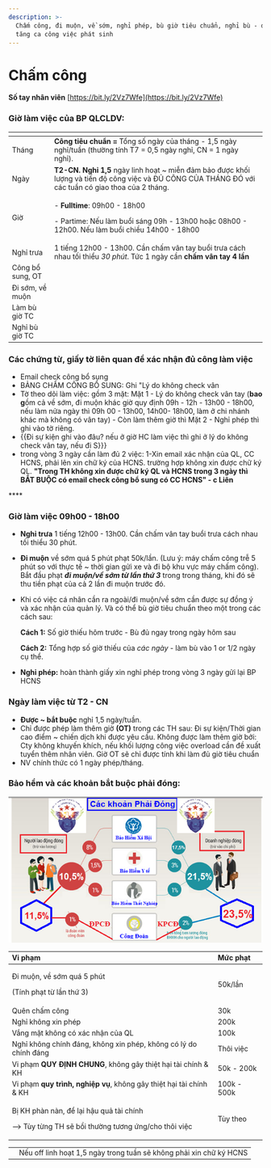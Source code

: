 ```yaml
---
description: >-
  Chấm công, đi muộn, về sớm, nghỉ phép, bù giờ tiêu chuẩn, nghỉ bù - do làm
  tăng ca công việc phát sinh
---
```


# Chấm công

**Số tay nhân viên** [https://bit.ly/2Vz7Wfe](https://bit.ly/2Vz7Wfe)

### Giờ làm việc của BP QLCLDV:

<table>
  <thead>
    <tr>
      <th style="text-align:left"></th>
      <th style="text-align:left"></th>
    </tr>
  </thead>
  <tbody>
    <tr>
      <td style="text-align:left">Th&#xE1;ng</td>
      <td style="text-align:left"><b>C&#xF4;ng ti&#xEA;u chu&#x1EA9;n =</b> T&#x1ED5;ng s&#x1ED1; ng&#xE0;y
        c&#x1EE7;a th&#xE1;ng - 1,5 ng&#xE0;y ngh&#x1EC9;/tu&#x1EA7;n (th&#x1B0;&#x1EDD;ng
        t&#xED;nh T7 = 0,5 ng&#xE0;y ngh&#x1EC9;, CN = 1 ng&#xE0;y ngh&#x1EC9;).</td>
    </tr>
    <tr>
      <td style="text-align:left">Ng&#xE0;y</td>
      <td style="text-align:left"><b>T2-CN. Ngh&#x1EC9; 1,5</b> ng&#xE0;y linh ho&#x1EA1;t ~ mi&#x1EC5;n
        &#x111;&#x1EA3;m b&#x1EA3;o &#x111;&#x1B0;&#x1EE3;c kh&#x1ED1;i l&#x1B0;&#x1EE3;ng
        v&#xE0; ti&#x1EBF;n &#x111;&#x1ED9; c&#xF4;ng vi&#x1EC7;c v&#xE0; &#x110;&#x1EE6;
        C&#xD4;NG C&#x1EE6;A TH&#xC1;NG &#x110;&#xD3; v&#x1EDB;i c&#xE1;c tu&#x1EA7;n
        c&#xF3; giao thoa c&#x1EE7;a 2 th&#xE1;ng.</td>
    </tr>
    <tr>
      <td style="text-align:left">Gi&#x1EDD;</td>
      <td style="text-align:left">
        <p>- <b>Fulltime</b>: 09h00 - 18h00</p>
        <p>- Partime: N&#x1EBF;u l&#xE0;m bu&#x1ED5;i s&#xE1;ng 09h - 13h00 ho&#x1EB7;c
          08h00 - 12h00. N&#x1EBF;u l&#xE0;m bu&#x1ED5;i chi&#x1EC1;u 14h00 - 18h00</p>
      </td>
    </tr>
    <tr>
      <td style="text-align:left">Ngh&#x1EC9; tr&#x1B0;a</td>
      <td style="text-align:left">1 ti&#xEA;&#x301;ng 12h00 - 13h00. C&#xE2;&#x300;n ch&#xE2;&#x301;m v&#xE2;n
        tay bu&#xF4;&#x309;i tr&#x1B0;a ca&#x301;ch nhau t&#xF4;&#x301;i thi&#xEA;&#x309;u<em> 30 phu&#x301;t</em>.
        T&#x1EE9;c 1 ng&#xE0;y c&#x1EA7;n <b>ch&#x1EA5;m v&#xE2;n tay 4 l&#x1EA7;n</b>
      </td>
    </tr>
    <tr>
      <td style="text-align:left">C&#xF4;ng b&#x1ED5; sung, OT</td>
      <td style="text-align:left"></td>
    </tr>
    <tr>
      <td style="text-align:left">&#x110;i s&#x1EDB;m, v&#x1EC1; mu&#x1ED9;n</td>
      <td style="text-align:left"></td>
    </tr>
    <tr>
      <td style="text-align:left">L&#xE0;m b&#xF9; gi&#x1EDD; TC</td>
      <td style="text-align:left"></td>
    </tr>
    <tr>
      <td style="text-align:left">Ngh&#x1EC9; b&#xF9; gi&#x1EDD; TC</td>
      <td style="text-align:left"></td>
    </tr>
  </tbody>
</table>

### Các chứng từ, giấy tờ liên quan để xác nhận đủ công làm việc

* Email check công bổ sung
* BẢNG CHẤM CÔNG BỔ SUNG: Ghi "Lý do không check vân 
* Tờ theo dõi làm việc: gồm 3 mặt: Mặt 1 - Lý do không check vân tay \(**bao g**ồm cả về sớm, đi muộn khác giờ quy định 09h - 12h - 13h00 - 18h00, nếu làm nửa ngày thì 09h 00 - 13h00, 14h00- 18h00, làm ở chi nhánh khác mà không có vân tay\) - Còn làm thêm giờ thì Mặt 2 - Nghỉ phép thì ghi vào tờ riêng. 
* {{Đi sự kiện ghi vào đâu? nếu ở giờ HC làm việc thì ghi ở lý do không check vân tay, nếu đi S}}}
* trong vòng 3 ngày cần làm đủ 2 việc: 1-Xin email xác nhận của QL, CC HCNS,  phải lên xin chữ ký của HCNS. trường hợp không xin được chữ ký QL. **"Trong TH không xin được chữ ký QL và HCNS trong 3 ngày thì BẮT BUỘC  có email check công bổ sung có CC HCNS" - c Liên**



\*\*\*\*

### Giờ làm việc 09h00 - 18h00

* **Nghỉ trưa** 1 tiếng 12h00 - 13h00. Cần chấm vân tay buổi trưa cách nhau tối thiểu 30 phút.
* **Đi muộn** về sớm quá 5 phút phạt 50k/lần. \(Lưu ý: máy chấm công trễ 5 phút so với thực tế ~ thời gian gửi xe và đi bộ khu vực máy chấm công\). Bắt đầu phạt _**đi muộn/về sớm từ lần thứ 3**_ trong trong tháng, khi đó sẽ thu tiền phạt của cả 2 lần đi muộn trước đó.
* Khi có việc cá nhân cần ra ngoài/đi muộn/về sớm cần được sự đồng ý và xác nhận của quản lý. Và có thể bù giờ tiêu chuẩn theo một trong các cách sau:

  **Cách 1:** Số giờ thiếu hôm trước - Bù đủ ngay trong ngày hôm sau

  **Cách 2:** Tổng hợp số giờ thiếu của _các ngày_ - làm bù vào 1 or 1/2 ngày cụ thể.

* **Nghỉ phép:** hoàn thành giấy xin nghỉ phép trong vòng 3 ngày gửi lại BP HCNS

### Ngày làm việc từ T2 - CN 

* **Được ~ bắt buộc** nghỉ 1,5 ngày/tuần.
* Chỉ được phép làm thêm giờ **\(OT\)** trong các TH sau: Đi sự kiện/Thời gian cao điểm ~ chiến dịch khi được yêu cầu. Không được làm thêm giờ bởi: Cty không khuyến khích, nếu khối lượng công việc overload cần đề xuất tuyển thêm nhân viên. Giờ OT sẽ chỉ được tính khi làm đủ giờ tiêu chuẩn
* NV chính thức có 1 ngày phép/tháng.

### Bảo hểm và các khoản bắt buộc phải đóng:

![](../.gitbook/assets/screenshot_12%20%281%29.png)

<table>
  <thead>
    <tr>
      <th style="text-align:left">Vi pha&#x323;m</th>
      <th style="text-align:left">M&#x1B0;&#x301;c pha&#x323;t</th>
    </tr>
  </thead>
  <tbody>
    <tr>
      <td style="text-align:left">
        <p>&#x110;i mu&#xF4;&#x323;n, v&#xEA;&#x300; s&#x1A1;&#x301;m qua&#x301;
          5 phu&#x301;t</p>
        <p>(Ti&#x301;nh pha&#x323;t t&#x1B0;&#x300; l&#xE2;&#x300;n th&#x1B0;&#x301;
          3)</p>
      </td>
      <td style="text-align:left">
        <p>50k/l&#xE2;&#x300;n</p>
        <p></p>
      </td>
    </tr>
    <tr>
      <td style="text-align:left">Qu&#xEA;n ch&#xE2;&#x301;m c&#xF4;ng</td>
      <td style="text-align:left">30k</td>
    </tr>
    <tr>
      <td style="text-align:left">Nghi&#x309; kh&#xF4;ng xin phe&#x301;p</td>
      <td style="text-align:left">200k</td>
    </tr>
    <tr>
      <td style="text-align:left">V&#x103;&#x301;ng m&#x103;&#x323;t kh&#xF4;ng co&#x301; xa&#x301;c nh&#xE2;&#x323;n
        cu&#x309;a QL</td>
      <td style="text-align:left">100k</td>
    </tr>
    <tr>
      <td style="text-align:left">Nghi&#x309; kh&#xF4;ng chi&#x301;nh &#x111;a&#x301;ng, kh&#xF4;ng xin
        phe&#x301;p, kh&#xF4;ng co&#x301; ly&#x301; do chi&#x301;nh &#x111;a&#x301;ng</td>
      <td
      style="text-align:left">Th&#xF4;i vi&#xEA;&#x323;c</td>
    </tr>
    <tr>
      <td style="text-align:left">Vi pha&#x323;m <b>QUY &#x110;I&#x323;NH CHUNG</b>, kh&#xF4;ng g&#xE2;y
        thi&#xEA;&#x323;t ha&#x323;i ta&#x300;i chi&#x301;nh &amp; KH</td>
      <td style="text-align:left">50k - 200k</td>
    </tr>
    <tr>
      <td style="text-align:left">Vi pha&#x323;m <b>quy tri&#x300;nh, nghi&#xEA;&#x323;p vu&#x323;</b>, kh&#xF4;ng
        g&#xE2;y thi&#xEA;&#x323;t ha&#x323;i ta&#x300;i chi&#x301;nh &amp; KH</td>
      <td
      style="text-align:left">100k - 500k</td>
    </tr>
    <tr>
      <td style="text-align:left">
        <p>Bi&#x323; KH pha&#x300;n na&#x300;n, &#x111;&#xEA;&#x309; la&#x323;i h&#xE2;&#x323;u
          qua&#x309; ta&#x300;i chi&#x301;nh</p>
        <p>--&gt; Tu&#x300;y t&#x1B0;&#x300;ng TH se&#x303; b&#xF4;&#x300;i th&#x1B0;&#x1A1;&#x300;ng
          t&#x1B0;&#x1A1;ng &#x1B0;&#x301;ng/cho th&#xF4;i vi&#xEA;&#x323;c</p>
      </td>
      <td style="text-align:left">Tu&#x300;y theo</td>
    </tr>
  </tbody>
</table>



|  |  |
| :--- | :--- |
|  | Nếu off linh hoạt 1,5 ngày trong tuần sẽ không phải xin chữ ký HCNS |



